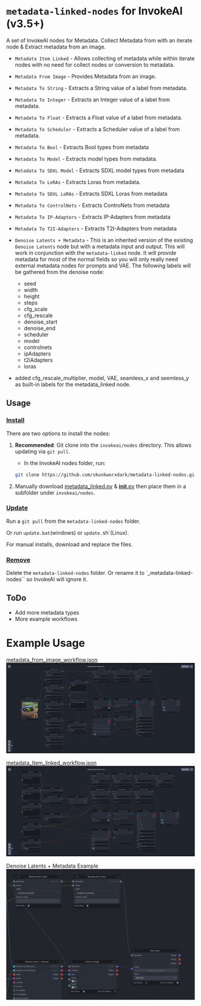# `metadata-linked-nodes` for InvokeAI (v3.5+)
A set of InvokeAI nodes for Metadata. Collect Metadata from with an iterate node & Extract metadata from an image.

- `Metadata Item Linked` - Allows collecting of metadata while within iterate nodes with no need for collect nodes or conversion to metadata.
- `Metadata From Image` - Provides Metadata from an image.
- `Metadata To String` - Extracts a String value of a label from metadata.
- `Metadata To Integer` - Extracts an Integer value of a label from metadata.
- `Metadata To Float` - Extracts a Float value of a label from metadata.
- `Metadata To Scheduler` - Extracts a Scheduler value of a label from metadata.
- `Metadata To Bool` - Extracts Bool types from metadata
- `Metadata To Model` - Extracts model types from metadata. 
- `Metadata To SDXL Model` - Extracts SDXL model types from metadata
- `Metadata To LoRAs` - Extracts Loras from metadata. 
- `Metadata To SDXL LoRAs` - Extracts SDXL Loras from metadata
- `Metadata To ControlNets` - Extracts ControNets from metadata
- `Metadata To IP-Adapters` - Extracts IP-Adapters from metadata
- `Metadata To T2I-Adapters` - Extracts T2I-Adapters from metadata
- `Denoise Latents + Metadata` - This is an inherited version of the existing `Denoise Latents` node but with a metadata input and output. This will work in conjunction with the `metadata-linked` node.  It will provide metadata for most of the normal fields so you will only really need external metadata nodes for prompts and VAE. The following labels will be gathered from the denoise node:
  - seed
  - width
  - height
  - steps
  - cfg_scale
  - cfg_rescale
  - denoise_start
  - denoise_end
  - scheduler
  - model
  - controlnets
  - ipAdapters
  - t2iAdapters
  - loras

- added cfg_rescale_multiplier, model, VAE, seamless_x and seemless_y as built-in labels for the metadata_linked node.

## Usage
### <ins>Install</ins><BR>
There are two options to install the nodes:

1. **Recommended**: Git clone into the `invokeai/nodes` directory. This allows updating via `git pull`.

    - In the InvokeAI nodes folder, run:
    ```bash
    git clone https://github.com/skunkworxdark/metadata-linked-nodes.git
    ```

2. Manually download [metadata_linked.py](metadata_linked.py) & [__init__.py](__init__.py) then place them in a subfolder under `invokeai/nodes`. 

### <ins>Update</ins><BR>
Run a `git pull` from the `metadata-linked-nodes` folder.

Or run `update.bat`(windows) or `update.`sh`(Linux).

For manual installs, download and replace the files.

### <ins>Remove</ins><BR>
Delete the `metadata-linked-nodes` folder. Or rename it to `_metadata-linked-nodes`` so InvokeAI will ignore it.

## ToDo
- Add more metadata types
- More example workflows
# Example Usage

[metadata_from_image_workflow.json](workflows/metadata_from_image_workflow.json)
![workflow](images/workflow-image_to_metadata.png)
<BR>

[metadata_Item_linked_workflow.json](workflows/metadata_Item_linked_workflow.json)
![workflow](images/workflow-metadata_linked.png)
<BR>

Denoise Latents + Metadata Example
![Workflow](images/workflow-denoise_latents_metadata.png)